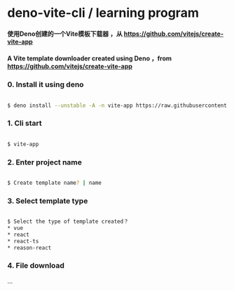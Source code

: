 # deno-vite-cli / learning program

#### 使用Deno创建的一个Vite模板下载器 ，从 https://github.com/vitejs/create-vite-app

#### A Vite template downloader created using Deno ，from https://github.com/vitejs/create-vite-app

### 0. Install it using deno

``` bash

$ deno install --unstable -A -n vite-app https://raw.githubusercontent.com/Lingtin/deno-vite-cli/master/mod.ts

```
### 1. Cli start
``` bash

$ vite-app

```
### 2. Enter project name
``` bash

$ Create template name? | name

```

### 3. Select template type

``` bash

$ Select the type of template created？
* vue
* react
* react-ts
* reason-react

```

### 4. File download
...